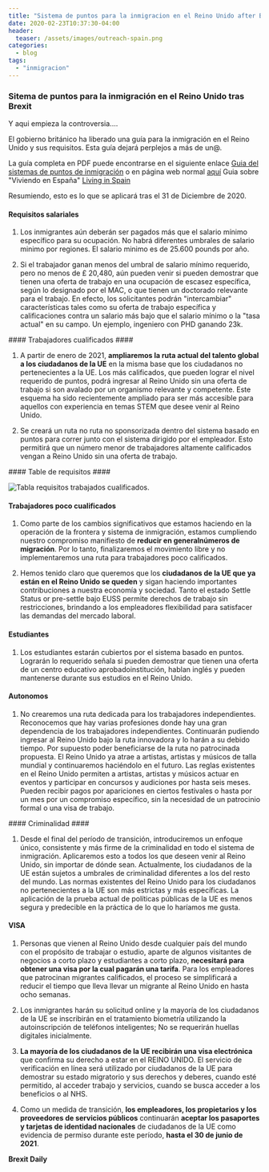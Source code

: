 ```yaml
---
title: "Sistema de puntos para la inmigracion en el Reino Unido after Brexit"
date: 2020-02-23T10:37:30-04:00
header:
  teaser: /assets/images/outreach-spain.png
categories:
  - blog
tags:
  - "inmigracion"
---
```


### Sitema de puntos para la inmigración en el Reino Unido tras Brexit ###

Y aqui empieza la controversia....

El gobierno británico ha liberado una guía para la inmigración en el Reino Unido y sus requisitos. Esta guía dejará perplejos a más de un@.

La guía completa en PDF puede encontrarse en el siguiente enlace [Guia del sistemas de puntos de inmigración](https://assets.publishing.service.gov.uk/government/uploads/system/uploads/attachment_data/file/866664/CCS207_CCS0120013106-001_The_UKs_Points-Based_Immigration_System_print.pdf) o en página web normal [aquí](https://www.gov.uk/government/publications/the-uks-points-based-immigration-system-policy-statement/the-uks-points-based-immigration-system-policy-statement)
Guia sobre "Viviendo en España" [Living in Spain](https://www.gov.uk/guidance/living-in-spain)

Resumiendo, esto es lo que se aplicará tras el 31 de Diciembre de 2020.

#### Requisitos salariales ####

1. Los inmigrantes aún deberán ser pagados más que el salario mínimo específico para su ocupación. No habrá diferentes umbrales de salario minimo por regiones. El salario minimo es de 25.600 pounds por año.

2. Si el trabajador ganan menos del umbral de salario mínimo requerido, pero no menos de £ 20,480, aún pueden venir si pueden demostrar que tienen una oferta de trabajo en una ocupación de escasez específica, según lo designado por el MAC, o que tienen un doctorado relevante para el trabajo. En efecto, los solicitantes podrán "intercambiar" características tales como su oferta de trabajo específica y calificaciones contra un salario más bajo que el salario mínimo o la "tasa actual" en su campo. Un ejemplo, ingeniero con PHD ganando 23k.

#### Trabajadores cualificados ####

1. A partir de enero de 2021, **ampliaremos la ruta actual del talento global a los ciudadanos de la UE** en la misma base que los ciudadanos no pertenecientes a la UE. Los más calificados, que pueden lograr el nivel requerido de puntos, podrá ingresar al Reino Unido sin una oferta de trabajo si son avalado por un organismo relevante y competente. Este esquema ha sido recientemente ampliado para ser más accesible para aquellos con experiencia en temas STEM que desee venir al Reino Unido.

2. Se creará un ruta no ruta no sponsorizada dentro del sistema basado en puntos para correr junto con el sistema dirigido por el empleador. Esto permitirá que un número menor de trabajadores altamente calificados vengan a Reino Unido sin una oferta de trabajo.

#### Table de requisitos ####

![Tabla requisitos trabajados cualificados](http://www.brexitdaily.com/assets/images/tabla-requisitos.jpg "Tabla de requisitos").

#### Trabajadores poco cualificados ####

1. Como parte de los cambios significativos que estamos haciendo en la operación de la frontera y sistema de inmigración, estamos cumpliendo nuestro compromiso manifiesto de **reducir en generalnúmeros de migración**. Por lo tanto, finalizaremos el movimiento libre y no implementaremos una ruta para trabajadores poco calificados.

2. Hemos tenido claro que queremos que los **ciudadanos de la UE que ya están en el Reino Unido se queden** y sigan haciendo importantes
contribuciones a nuestra economía y sociedad. Tanto el estado Settle Status or pre-settle bajo EUSS permite derechos de trabajo sin restricciones, brindando a los empleadores flexibilidad para satisfacer las demandas del mercado laboral.

#### Estudiantes ####

1. Los estudiantes estarán cubiertos por el sistema basado en puntos. Lograrán lo requerido señala si pueden demostrar que tienen una oferta de un centro educativo aprobadoinstitución, hablan inglés y pueden mantenerse durante sus estudios en el Reino Unido.

#### Autonomos ####

1. No crearemos una ruta dedicada para los trabajadores independientes. Reconocemos que hay varias profesiones donde hay una gran dependencia de los trabajadores independientes. Continuarán pudiendo ingresar al Reino Unido bajo la ruta innovadora y lo harán a su debido tiempo. Por supuesto poder beneficiarse de la ruta no patrocinada propuesta. El Reino Unido ya atrae a artistas, artistas y músicos de talla mundial y continuaremos haciéndolo en el futuro. Las reglas existentes en el Reino Unido permiten a artistas, artistas y músicos actuar en eventos y participar en concursos y audiciones por hasta seis meses. Pueden recibir pagos por apariciones en ciertos festivales o hasta por un mes por un compromiso específico, sin la necesidad de un patrocinio formal o una visa de trabajo.

#### Criminalidad ####

1. Desde el final del período de transición, introduciremos un enfoque único, consistente y más firme de la criminalidad en todo el sistema de inmigración. Aplicaremos esto a todos los que deseen venir al Reino Unido, sin importar de dónde sean. Actualmente, los ciudadanos de la UE están sujetos a umbrales de criminalidad diferentes a los del resto del mundo. Las normas existentes del Reino Unido para los ciudadanos no pertenecientes a la UE son más estrictas y más específicas. La aplicación de la prueba actual de políticas públicas de la UE es menos segura y predecible en la práctica de lo que lo haríamos
me gusta.

#### VISA ####

1. Personas que vienen al Reino Unido desde cualquier país del mundo con el propósito de trabajar o estudio, aparte de algunos visitantes de negocios a corto plazo y estudiantes a corto plazo, **necesitará para obtener una visa por la cual pagarán una tarifa**. Para los empleadores que patrocinan migrantes calificados, el proceso se simplificará a reducir el tiempo que lleva llevar un migrante al Reino Unido en hasta ocho semanas.

2. Los inmigrantes harán su solicitud online y la mayoría de los ciudadanos de la UE se inscribirán en el tratamiento
biometría utilizando la autoinscripción de teléfonos inteligentes; No se requerirán huellas digitales inicialmente.

3. **La mayoría de los ciudadanos de la UE recibirán una visa electrónica** que confirma su derecho a estar en el REINO UNIDO. El servicio de verificación en línea será utilizado por ciudadanos de la UE para demostrar su estado migratorio y sus derechos y deberes, cuando esté permitido, al acceder trabajo y servicios, cuando se busca acceder a los beneficios o al NHS.

4. Como un medida de transición, **los empleadores, los propietarios y los proveedores de servicios públicos** continuarán **aceptar los pasaportes y tarjetas de identidad nacionales** de ciudadanos de la UE como evidencia de permiso durante este período, **hasta el 30 de junio de 2021**.

**Brexit Daily**